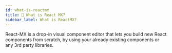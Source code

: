 ```yaml
---
id: what-is-reactmx
title: 🤔 What is React MX?
sidebar_label: What is ReactMX?
---
```


React-MX is a drop-in visual component editor that lets you build new React components from scratch, by using your already existing components or any 3rd party libraries.
